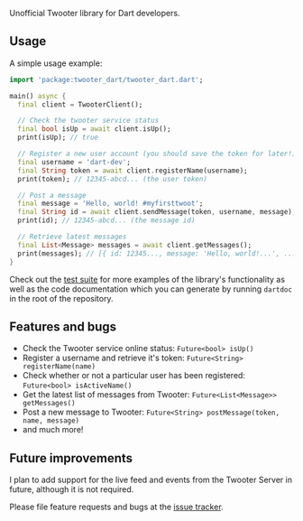 Unofficial Twooter library for Dart developers.

## Usage

A simple usage example:

```dart
import 'package:twooter_dart/twooter_dart.dart';

main() async {
  final client = TwooterClient();

  // Check the twooter service status
  final bool isUp = await client.isUp();
  print(isUp); // true

  // Register a new user account (you should save the token for later!)
  final username = 'dart-dev';
  final String token = await client.registerName(username);
  print(token); // 12345-abcd... (the user token)

  // Post a message
  final message = 'Hello, world! #myfirsttwoot';
  final String id = await client.sendMessage(token, username, message);
  print(id); // 12345-abcd... (the message id)

  // Retrieve latest messages
  final List<Message> messages = await client.getMessages();
  print(messages); // [{ id: 12345..., message: 'Hello, world!...', ... }, ...]
}
```

Check out the [test suite][tests] for more examples of the library's
functionality as well as the code documentation which you can generate by
running `dartdoc` in the root of the repository.


## Features and bugs
- Check the Twooter service online status: `Future<bool> isUp()`
- Register a username and retrieve it's token: `Future<String> registerName(name)`
- Check whether or not a particular user has been registered: `Future<bool> isActiveName()`
- Get the latest list of messages from Twooter: `Future<List<Message>> getMessages()`
- Post a new message to Twooter: `Future<String> postMessage(token, name, message)`
- and much more!


## Future improvements
I plan to add support for the live feed and events from the Twooter Server in
future, although it is not required.


Please file feature requests and bugs at the [issue tracker][tracker].

[tracker]: https://github.com/IncognitoJam/twooter_dart
[tests]: https://github.com/IncognitoJam/twooter_dart/blob/master/test/twooter_dart_test.dart
